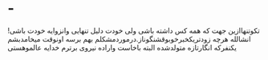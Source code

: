 # -
تکوتنهاازین جهت که همه کس داشته باشی ولی خودت دلیل تنهایی وانزوایه خودت باشی!انشالله هرچه زودتریکخبرخوبوقشنگوناز.درموردمشکلم بهم برسه اونوقت میخامدبشم یکنفرکه انگارتازه متولدشده البته باخاست واراده نیروی برترم خدایه عالموهستی 
